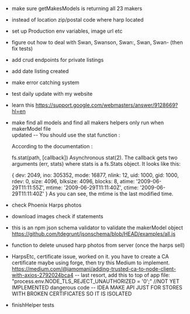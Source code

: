 - make sure getMakesModels is returning all 23 makers

- instead of location zip/postal code where harp located

- set up Production env variables, image url etc

- figure out how to deal with Swan, Swanson, Swan:, Swan, Swan- (then fix tests)

- add crud endpoints for private listings

- add date listing created

- make error catching system

- test daily update with my website

- learn this https://support.google.com/webmasters/answer/9128669?hl=en

- make find all models and find all makers helpers only run when makerModel file    
    updated -- You should use the stat function :

    According to the documentation :

    fs.stat(path, [callback])
    Asynchronous stat(2). The callback gets two arguments (err, stats) where stats is a fs.Stats object. It looks like this:

    { dev: 2049,
        ino: 305352,
        mode: 16877,
        nlink: 12,
        uid: 1000,
        gid: 1000,
        rdev: 0,
        size: 4096,
        blksize: 4096,
        blocks: 8,
        atime: '2009-06-29T11:11:55Z',
        mtime: '2009-06-29T11:11:40Z',
        ctime: '2009-06-29T11:11:40Z' 
    }
    As you can see, the mtime is the last modified time.

- check Phoenix Harps photos

- download images check if statements

- this is an npm json schema validator to validate the makerModel object https://github.com/tdegrunt/jsonschema/blob/HEAD/examples/all.js

- function to delete unused harp photos from server (once the harps sell)

- HarpsEtc, certificate issue, worked on it. you have to create a CA certificate maybe using forge, then try this Medium to implement. https://medium.com/@jamomani/adding-trusted-ca-to-node-client-with-axios-2792024bca4 -- last resort, add this to top of app file: "process.env.NODE_TLS_REJECT_UNAUTHORIZED = '0';"  //NOT YET IMPLEMENTED dangerous code -- IDEA MAKE API JUST FOR STORES WITH BROKEN CERTIFICATES SO IT IS ISOLATED

- finishHelper tests